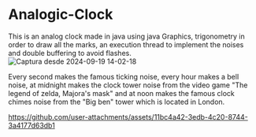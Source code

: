 # Analogic-Clock
This is an analog clock made in java using java Graphics, trigonometry in order to draw all the marks, an execution thread to implement the noises and double buffering to avoid flashes.
![Captura desde 2024-09-19 14-02-18](https://github.com/user-attachments/assets/16b143f3-a247-43f4-93e8-53c4a7cf6079)


Every second makes the famous ticking noise, every hour makes a bell noise, at midnight makes the clock tower noise from the video game "The legend of zelda, Majora's mask" and at noon makes the famous clock chimes noise from the "Big ben" tower which is located in London. 


https://github.com/user-attachments/assets/11bc4a42-3edb-4c20-8744-3a4177d63db1
